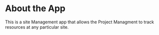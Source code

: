 # About the App
This is a site Management app that allows the Project Managment to track resources at any particular site.
